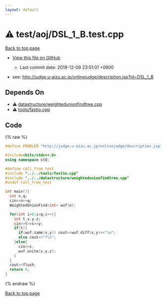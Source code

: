 ```yaml
---
layout: default
---
```


<!-- mathjax config similar to math.stackexchange -->
<script type="text/javascript" async
  src="https://cdnjs.cloudflare.com/ajax/libs/mathjax/2.7.5/MathJax.js?config=TeX-MML-AM_CHTML">
</script>
<script type="text/x-mathjax-config">
  MathJax.Hub.Config({
    TeX: { equationNumbers: { autoNumber: "AMS" }},
    tex2jax: {
      inlineMath: [ ['$','$'] ],
      processEscapes: true
    },
    "HTML-CSS": { matchFontHeight: false },
    displayAlign: "left",
    displayIndent: "2em"
  });
</script>

<script type="text/javascript" src="https://cdnjs.cloudflare.com/ajax/libs/jquery/3.4.1/jquery.min.js"></script>
<script src="https://cdn.jsdelivr.net/npm/jquery-balloon-js@1.1.2/jquery.balloon.min.js" integrity="sha256-ZEYs9VrgAeNuPvs15E39OsyOJaIkXEEt10fzxJ20+2I=" crossorigin="anonymous"></script>
<script type="text/javascript" src="../../../assets/js/copy-button.js"></script>
<link rel="stylesheet" href="../../../assets/css/copy-button.css" />


# :warning: test/aoj/DSL_1_B.test.cpp
<a href="../../../index.html">Back to top page</a>

* <a href="{{ site.github.repository_url }}/blob/master/test/aoj/DSL_1_B.test.cpp">View this file on GitHub</a>
    - Last commit date: 2019-12-09 23:51:01 +0900


* see: <a href="http://judge.u-aizu.ac.jp/onlinejudge/description.jsp?id=DSL_1_B">http://judge.u-aizu.ac.jp/onlinejudge/description.jsp?id=DSL_1_B</a>


## Depends On
* :warning: <a href="../../../library/datastructure/weightedunionfindtree.cpp.html">datastructure/weightedunionfindtree.cpp</a>
* :warning: <a href="../../../library/tools/fastio.cpp.html">tools/fastio.cpp</a>


## Code
{% raw %}
```cpp
#define PROBLEM "http://judge.u-aizu.ac.jp/onlinejudge/description.jsp?id=DSL_1_B"

#include<bits/stdc++.h>
using namespace std;

#define call_from_test
#include "../../tools/fastio.cpp"
#include "../../datastructure/weightedunionfindtree.cpp"
#undef call_from_test

int main(){
  int n,q;
  cin>>n>>q;
  WeightedUnionFind<int> wuf(n);

  for(int i=0;i<q;i++){
    int t,x,y,z;
    cin>>t>>x>>y;
    if(t){
      if(wuf.same(x,y)) cout<<wuf.diff(x,y)<<"\n";
      else cout<<"?\n";
    }else{
      cin>>z;
      wuf.unite(x,y,z);
    }
  }
  cout<<flush;
  return 0;
}

```
{% endraw %}

<a href="../../../index.html">Back to top page</a>


